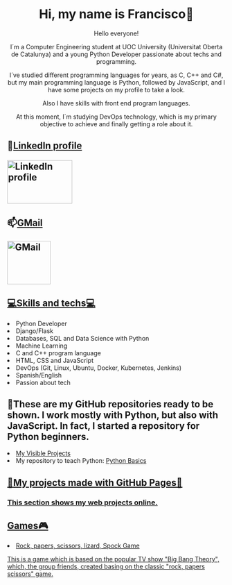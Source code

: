 <div align="center">
<h1 align="center">Hi, my name is Francisco</a>👋</h1>
  
<p align="center">

Hello everyone!

I´m a Computer Engineering student at UOC University (Universitat Oberta de Catalunya) and a young Python Developer passionate about techs and programming.

I´ve studied different programming languages for years, as C, C++ and C#, but my main programming language is Python, followed by JavaScript, and I have some projects on my profile to take a look.

Also I have skills with front end program languages.

At this moment, I´m studying DevOps technology, which is my primary objective to achieve and finally getting a role about it.
</p>
</div>

<h2>
<b>🔗<ins>LinkedIn profile</ins></b>
<p>
<a href="https://www.linkedin.com/in/francisco-m-sirvent-candea-68749719b">
<img src="https://logosmarcas.net/wp-content/uploads/2020/04/Linkedin-Logo.png" alt="LinkedIn profile" width="150" height="100">
</a>
</p>
</h2>
  
<h2>
<b>📫<ins>GMail</ins></b>
<p>
<a href="https://www.fsirventcandea@gmail.com">
<img src="https://th.bing.com/th/id/R.ae1fbd64a793791023ce79747500f709?rik=z%2bHyd97vQbPpFA&pid=ImgRaw&r=0" alt="GMail" width="100" height="100">
</a>
</p>
</h2>


  
<h2><ins><b>💻Skills and techs💻</b></ins></h2>
<li>Python Developer</li> 
<li>Django/Flask</li>
<li>Databases, SQL and Data Science with Python</li>
<li>Machine Learning</li>
<li>C and C++ program language</li>
<li>HTML, CSS and JavaScript</li>
<li>DevOps (Git, Linux, Ubuntu, Docker, Kubernetes, Jenkins)</li>
<li>Spanish/English</li>
<li>Passion about tech</li>

<h2>
👷<b>These are my GitHub repositories ready to be shown. I work mostly with Python, but also with JavaScript. In fact, I started a repository for Python beginners.</b>
</h2>
<li><a href="https://github.com/fransirvent1994/VisibleProjects">My Visible Projects</a></li>
<li>My repository to teach Python: <a href= "https://github.com/fransirvent1994/Python-Basics.git">Python Basics</li>

<h2>
<b>🔨<ins>My projects made with GitHub Pages</ins>🔨</b>
<h3>This section shows my web projects online.</h3>
</h2>
<h2><b><u>Games🎮</u></b></h2>
<li><a href="https://fransirvent1994.github.io/Games/Game-LizSpock/LizSpockGame">Rock, papers, scissors, lizard, Spock Game</li>
<p>This is a game which is based on the popular TV show "Big Bang Theory", which, the group friends, created basing on the classic "rock, papers scissors" game.</p>
